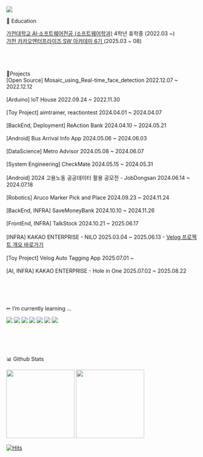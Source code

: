 
<img src="https://capsule-render.vercel.app/api?type=venom&color=timeGradient&height=300&section=header&text=Lee%20Jae%20Yong&fontColor=000002&fontSize=90&animation=twinkling" />


<p>🏫 Education</p>
<div>
  <a href="https://sw.gachon.ac.kr/cms/" rel="nofollow">가천대학교 AI·소프트웨어전공 (소프트웨어학과)</a> 4학년 휴학중 (2022.03 ~)<br/>
<a href="https://www.ic.ac.kr/synap/skin/doc.html?fn=temp_1737095756705100&rs=/synap/result/bbs/480" rel="nofollow" target="_blank">
  가천 카카오엔터프라이즈 SW 아카데미 6기 </a>
(2025.03 ~ 08)
</div>
<br/><br/><br/><br/>

<div>
🌳Projects<br/>
[Open Source] Mosaic_using_Real-time_face_detection 2022.12.07 ~ 2022.12.12<br/><br/>
[Arduino] IoT House 2022.09.24 ~ 2022.11.30<br/><br/>
[Toy Project] aimtrainer, reactiontest 2024.04.01 ~ 2024.04.07<br/><br/>
[BackEnd, Deployment] ReAction Bank 2024.04.10 ~ 2024.05.21<br/><br/>
[Android] Bus Arrival Info App 2024.05.06 ~ 2024.06.03<br/><br/>
[DataScience] Metro Advisor 2024.05.08 ~ 2024.06.07<br/><br/>
[System Engineering] CheckMate 2024.05.15 ~ 2024.05.31<br/><br/>
[Android] 2024 고용노동 공공데이터 활용 공모전 - JobDongsan 2024.06.14 ~ 2024.07.18<br/><br/>
[Robotics] Aruco Marker Pick and Place 2024.09.23 ~ 2024.11.24<br/><br/>
[BackEnd, INFRA] SaveMoneyBank 2024.10.10 ~ 2024.11.26<br/><br/>
[FrontEnd, INFRA] TalkStock 2024.10.21 ~ 2025.06.17<br/><br/>
[INFRA] KAKAO ENTERPRISE - NILO 2025.03.04 ~ 2025.06.13 -   <a href="https://velog.io/@sharon0320/카카오-엔터프라이즈-SW아카데미-6기-TEAM-NILO-GriDam" rel="nofollow">Velog 프로젝트 개요 바로가기</a><br/><br/>
[Toy Project] Velog Auto Tagging App 2025.07.01 ~<br/><br/>
[AI, INFRA] KAKAO ENTERPRISE - Hole in One  2025.07.02 ~ 2025.08.22
<br/>
</div>
<br/><br/><br/><br/>

<p>✏ I’m currently learning ...</p>
<div style=>
<img src="https://img.shields.io/badge/Android-3DDC84?styleflat=flatfor-the-badge&logo=Android&logoColor=white">
<img src="https://img.shields.io/badge/springboot-6DB33F?style=flatfor-the-badge&logo=springboot&logoColor=white">
<img src="https://img.shields.io/badge/Docker-2496ED?style=flatfor-the-badge&logo=docker&logoColor=white">
<img src="https://img.shields.io/badge/Python-3776AB?style=flatfor-the-badge&logo=Python&logoColor=white">
<img src="https://img.shields.io/badge/MySQL-4479A1?style=flatfor-the-badge&logo=MySQL&logoColor=white">
<img src="https://img.shields.io/badge/java-007396?style=flatfor-the-badge&logo=OpenJDK&logoColor=white">

<img src="https://img.shields.io/badge/MicrosoftAzure-0078D4?style=flatfor-the-badge&logo=microsoftazure&logoColor=white">
</div>
<br/><br/><br/><br/>
<p>📊 Github Stats</p>
<p>
  <img height="180em" src="https://github-readme-stats.vercel.app/api?username=Sharon0320&show_icons=true&include_all_commits=true&bg_color=30,e96443,904e95&title_color=fff&text_color=fff">
  <img height="180em" src="https://github-readme-stats.vercel.app/api/top-langs/?username=Sharon0320&layout=compact&bg_color=30,e96443,904e95&title_color=fff&text_color=fff">
</p>


[![Hits](https://hits.seeyoufarm.com/api/count/incr/badge.svg?url=https%3A%2F%2Fgithub.com%2FSharon0320&count_bg=%23898BD7&title_bg=%23ADC1DD&icon=&icon_color=%23E7E7E7&title=hits&edge_flat=false)](https://hits.seeyoufarm.com)

<!--
<img src="https://img.shields.io/badge/CSS3-1572B6?style=flatfor-the-badge&logo=CSS3&logoColor=white">
<img src="https://img.shields.io/badge/React-61DAFB?style=flatfor-the-badge&logo=React&logoColor=white">
<img src="https://img.shields.io/badge/JavaScript-F7DF1E?style=flatfor-the-badge&logo=JavaScript&logoColor=white">
Here are some ideas to get you started:

- 🔭 I’m currently working on ...
- 🌱
- 👯 I’m looking to collaborate on ...
- 🤔 I’m looking for help with ...
- 💬 Ask me about ...
- 📫 How to reach me: ...
- 😄 Pronouns: ...
- ⚡ Fun fact: ...
-->
</div>
